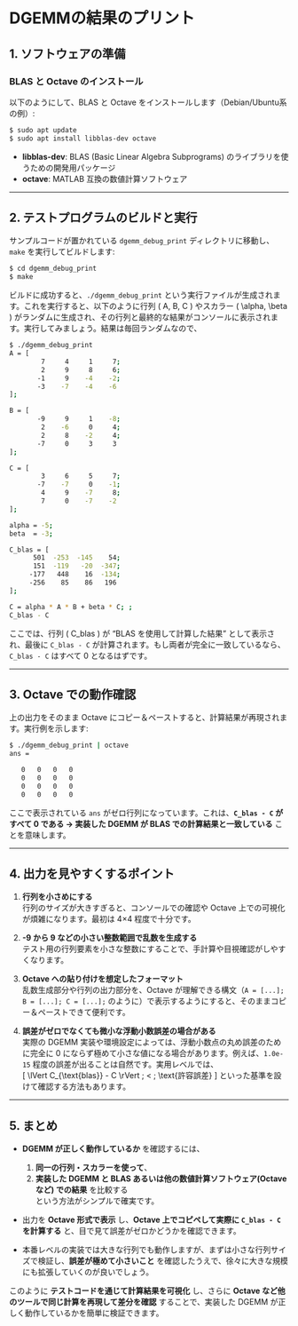 # DGEMMの結果のプリント

## 1. ソフトウェアの準備

### BLAS と Octave のインストール

以下のようにして、BLAS と Octave をインストールします（Debian/Ubuntu系の例）:

```bash
$ sudo apt update
$ sudo apt install libblas-dev octave
```

- **libblas-dev**: BLAS (Basic Linear Algebra Subprograms) のライブラリを使うための開発用パッケージ  
- **octave**: MATLAB 互換の数値計算ソフトウェア  

---

## 2. テストプログラムのビルドと実行

サンプルコードが置かれている `dgemm_debug_print` ディレクトリに移動し、`make` を実行してビルドします:

```bash
$ cd dgemm_debug_print
$ make
```

ビルドに成功すると、`./dgemm_debug_print` という実行ファイルが生成されます。これを実行すると、以下のように行列 \( A, B, C \) やスカラー \( \alpha, \beta \) がランダムに生成され、その行列と最終的な結果がコンソールに表示されます。実行してみましょう。結果は毎回ランダムなので、

```bash
$ ./dgemm_debug_print
A = [
        7     4     1     7;
        2     9     8     6;
       -1     9    -4    -2;
       -3    -7    -4    -6
];

B = [
       -9     9     1    -8;
        2    -6     0     4;
        2     8    -2     4;
       -7     0     3     3
];

C = [
        3     6     5     7;
       -7    -7     0    -1;
        4     9    -7     8;
        7     0    -7    -2
];

alpha = -5;
beta  = -3;

C_blas = [
      501  -253  -145    54;
      151  -119   -20  -347;
     -177   448    16  -134;
     -256    85    86   196
];

C = alpha * A * B + beta * C; ;
C_blas - C
```

ここでは、行列 \( C_blas \) が “BLAS を使用して計算した結果” として表示され、最後に `C_blas - C` が計算されます。もし両者が完全に一致しているなら、`C_blas - C` はすべて 0 となるはずです。

---

## 3. Octave での動作確認

上の出力をそのまま Octave にコピー＆ペーストすると、計算結果が再現されます。実行例を示します:

```bash
$ ./dgemm_debug_print | octave
ans =

   0   0   0   0
   0   0   0   0
   0   0   0   0
   0   0   0   0
```

ここで表示されている `ans` がゼロ行列になっています。これは、**`C_blas - C` がすべて 0 である → 実装した DGEMM が BLAS での計算結果と一致している** ことを意味します。

---

## 4. 出力を見やすくするポイント

1. **行列を小さめにする**  
   行列のサイズが大きすぎると、コンソールでの確認や Octave 上での可視化が煩雑になります。最初は 4×4 程度で十分です。  

2. **-9 から 9 などの小さい整数範囲で乱数を生成する**  
   テスト用の行列要素を小さな整数にすることで、手計算や目視確認がしやすくなります。  

3. **Octave への貼り付けを想定したフォーマット**  
   乱数生成部分や行列の出力部分を、Octave が理解できる構文（`A = [...]; B = [...]; C = [...];` のように）で表示するようにすると、そのままコピー＆ペーストできて便利です。  

4. **誤差がゼロでなくても微小な浮動小数誤差の場合がある**  
   実際の DGEMM 実装や環境設定によっては、浮動小数点の丸め誤差のために完全に 0 にならず極めて小さな値になる場合があります。例えば、`1.0e-15` 程度の誤差が出ることは自然です。実用レベルでは、  
   \[
     \lVert C_{\text{blas}} - C \rVert \; < \; \text{許容誤差}
   \]
   といった基準を設けて確認する方法もあります。

---

## 5. まとめ

- **DGEMM が正しく動作しているか** を確認するには、
  1. **同一の行列・スカラーを使って**、
  2. **実装した DGEMM と BLAS あるいは他の数値計算ソフトウェア(Octave など) での結果** を比較する  
  という方法がシンプルで確実です。  

- 出力を **Octave 形式で表示** し、**Octave 上でコピペして実際に `C_blas - C` を計算する** と、目で見て誤差がゼロかどうかを確認できます。  

- 本番レベルの実装では大きな行列でも動作しますが、まずは小さな行列サイズで検証し、**誤差が極めて小さいこと** を確認したうえで、徐々に大きな規模にも拡張していくのが良いでしょう。  

このように **テストコードを通じて計算結果を可視化** し、さらに **Octave など他のツールで同じ計算を再現して差分を確認** することで、実装した DGEMM が正しく動作しているかを簡単に検証できます。
